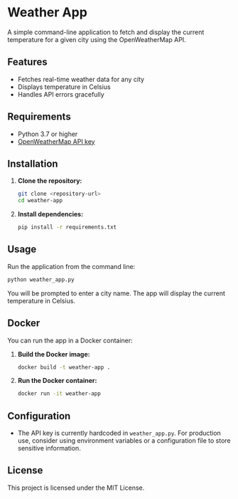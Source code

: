 # Weather App

A simple command-line application to fetch and display the current temperature for a given city using the OpenWeatherMap API.

## Features
- Fetches real-time weather data for any city
- Displays temperature in Celsius
- Handles API errors gracefully

## Requirements
- Python 3.7 or higher
- [OpenWeatherMap API key](https://openweathermap.org/api)

## Installation

1. **Clone the repository:**
   ```bash
   git clone <repository-url>
   cd weather-app
   ```

2. **Install dependencies:**
   ```bash
   pip install -r requirements.txt
   ```

## Usage

Run the application from the command line:

```bash
python weather_app.py
```

You will be prompted to enter a city name. The app will display the current temperature in Celsius.

## Docker

You can run the app in a Docker container:

1. **Build the Docker image:**
   ```bash
   docker build -t weather-app .
   ```

2. **Run the Docker container:**
   ```bash
   docker run -it weather-app
   ```

## Configuration

- The API key is currently hardcoded in `weather_app.py`. For production use, consider using environment variables or a configuration file to store sensitive information.

## License

This project is licensed under the MIT License. 